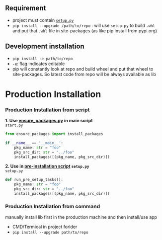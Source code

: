 ## Requirement
* project must contain [`setup.py`](/python-world/setup-py.md)
* `pip install --upgrade /path/to/repo` : will use `setup.py` to build `.whl` and put that `.whl` file in site-packages (as like pip install from pypi.org)

## Development installation
* `pip install -e path/to/repo`
* `-e`: flag indicates editable
* pip will constantly look at repo and build wheel and put that wheel to site-packages. So latest code from repo will be always available as lib 

# Production Installation
### Production Installation from script
**1. Use [ensure_packages.py](/python-world/ensure_packages.md) in main script**     
`start.py`
```python
from ensure_packages import install_packages

if __name__ == '__main__':
    pkg_name: str = "foo"
    pkg_src_dir: str = "../foo"
    install_packages([(pkg_name, pkg_src_dir)])
```
**2. Use in [pre-installation script](/python-world/pre-and-post-installation-scripts.md#pre-installation-script) `setup.py`**   
`setup.py`
```py
def run_pre_setup_tasks():
    pkg_name: str = "foo"
    pkg_src_dir: str = "../foo"
    install_packages([(pkg_name, pkg_src_dir)])
```

### Production Installation from command
manually install lib first in the production machine and then install/use app
* CMD/Termical in project forlder
* `pip install --upgrade path/to/repo`
